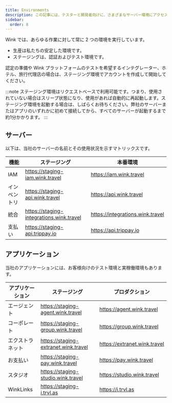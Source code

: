 ```yaml
---
title: Environments
description: この記事には、テスターと開発者向けに、さまざまなサーバー環境にアクセスする方法に関する情報が記載されています。
sidebar:
  order: 8
---
```

Wink では、あらゆる作業に対して常に 2 つの環境を実行しています。

* 生産は私たちの安定した環境です。
* ステージングは、認証およびテスト環境です。

認定の準備や Wink プラットフォームのテストを希望するインテグレーター、ホテル、旅行代理店の場合は、ステージング環境でアカウントを作成して開始してください。

:::note
ステージング環境はリクエストベースで利用可能です。つまり、使用されていない場合はスリープ状態になり、使用があれば自動的に再起動します。ステージング環境を起動する場合は、しばらくお待ちください。弊社のサーバーまたはアプリのいずれかに初めて接続してから、すべてのサーバーが起動するまで約1分かかります。
:::

## サーバー

以下は、当社のサーバーの名前とその使用状況を示すマトリックスです。

| 機能 | ステージング | 本番環境
| ------- | ------- | ---------- |
| IAM | https://staging-iam.wink.travel | https://iam.wink.travel |
| インベントリ | https://staging-api.wink.travel | https://api.wink.travel |
| 統合 | https://staging-integrations.wink.travel | https://integrations.wink.travel |
| 支払い | https://staging-api.trippay.io | https://api.trippay.io |

## アプリケーション

当社のアプリケーションには、お客様向けのテスト環境と実稼働環境もあります。

| アプリケーション | ステージング | プロダクション
| ------- | ------- | ---------- |
| エージェント | https://staging-agent.wink.travel | https://agent.wink.travel |
| コーポレート | https://staging-group.wink.travel | https://group.wink.travel |
| エクストラネット | https://staging-extranet.wink.travel | https://extranet.wink.travel |
| お支払い | https://staging-pay.wink.travel | https://pay.wink.travel |
| スタジオ | https://staging-studio.wink.travel | https://studio.wink.travel |
| WinkLinks | https://staging-i.trvl.as | https://i.trvl.as |

